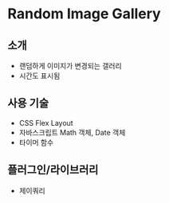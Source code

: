 # Random Image Gallery

## 소개
- 랜덤하게 이미지가 변경되는 갤러리
- 시간도 표시됨

## 사용 기술
- CSS Flex Layout
- 자바스크립트 Math 객체, Date 객체
- 타이머 함수

## 플러그인/라이브러리
- 제이쿼리